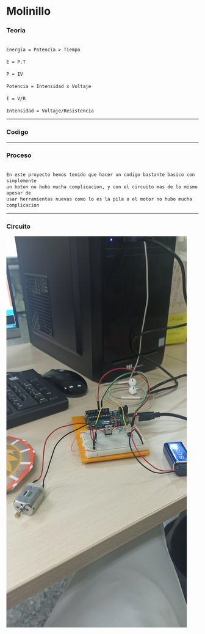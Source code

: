 # Molinillo

### Teoria

```

Energia = Potencia > Tiempo

E = P.T

P = IV

Potencia = Intensidad x Voltaje

I = V/R

Intensidad = Voltaje/Resistencia
```

---

### Codigo



---

### Proceso

```

En este proyecto hemos tenido que hacer un codigo bastante basico con simplemente
un boton no hubo mucha complicacion, y con el circuito mas de lo mismo apesar de
usar herramientas nuevas como lo es la pila o el motor no hubo mucha complicacion

```

---

### Circuito 

![](https://raw.githubusercontent.com/Baultek/Arduino/main/imagenes%20arduino/molino%20vgyghuide%20liono.jpg)
